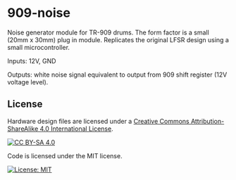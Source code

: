 # 909-noise

Noise generator module for TR-909 drums. The form factor is a small
(20mm x 30mm) plug in module. Replicates the original LFSR design using a small
microcontroller.

Inputs: 12V, GND

Outputs: white noise signal equivalent to output from 909 shift register (12V
voltage level).

## License
Hardware design files are licensed under a [Creative Commons Attribution-ShareAlike 4.0
International License][cc-by-sa].

[![CC BY-SA 4.0][cc-by-sa-image]][cc-by-sa]

Code is licensed under the MIT license.

[![License: MIT][mit-shield]][mit-link]



[cc-by-sa]: http://creativecommons.org/licenses/by-sa/4.0/
[cc-by-sa-image]: https://licensebuttons.net/l/by-sa/4.0/88x31.png
[cc-by-sa-shield]: https://img.shields.io/badge/License-CC%20BY--SA%204.0-lightgrey.svg
[mit-link]: https://opensource.org/licenses/MIT
[mit-shield]: https://img.shields.io/badge/License-MIT-yellow.svg
